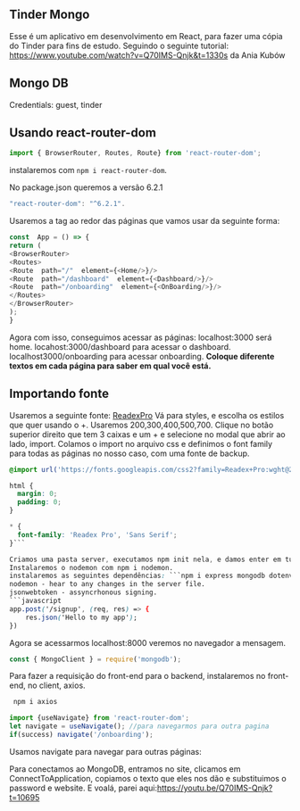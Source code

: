 ## Tinder Mongo
Esse é um aplicativo em desenvolvimento em React, para fazer uma cópia do Tinder para fins de estudo.
Seguindo o seguinte tutorial: https://www.youtube.com/watch?v=Q70IMS-Qnjk&t=1330s
da Ania Kubów
## Mongo DB
Credentials: guest, tinder

## Usando react-router-dom
```javascript
import { BrowserRouter, Routes, Route} from 'react-router-dom';
```
instalaremos com ``npm i react-router-dom``.

No package.json queremos a versão 6.2.1
```javascript 
"react-router-dom": "^6.2.1". 
```
Usaremos a tag <BrowserRouter> ao redor das páginas que vamos usar da seguinte forma:
```javascript
const  App = () => {
return (
<BrowserRouter>
<Routes>
<Route  path="/"  element={<Home/>}/>
<Route  path="/dashboard"  element={<Dashboard/>}/>
<Route  path="/onboarding"  element={<OnBoarding/>}/>
</Routes>
</BrowserRouter>
);
}
``` 
Agora com isso, conseguimos acessar as páginas: 
localhost:3000 será home.
locahost:3000/dashboard para acessar o dashboard.
localhost3000/onboarding para acessar onboarding.
**Coloque diferente textos em cada página para saber em qual você está.**

## Importando fonte

Usaremos a seguinte fonte: [ReadexPro](https://fonts.google.com/specimen/Readex+Pro?vfquery=Readex)
Vá para styles, e escolha os estilos que quer usando o +.
Usaremos 200,300,400,500,700.
Clique no botão superior direito que tem 3 caixas e um + e selecione no modal que abrir ao lado, import.
Colamos o import no arquivo css e definimos o font family para todas as páginas no nosso caso, com uma fonte de backup.
```css
@import url('https://fonts.googleapis.com/css2?family=Readex+Pro:wght@200;300;400;500;700&display=swap');

html {
  margin: 0;
  padding: 0;
}

* {
  font-family: 'Readex Pro', 'Sans Serif';
}```

Criamos uma pasta server, executamos npm init nela, e damos enter em tudo.
Instalaremos o nodemon com npm i nodemon.
instalaremos as seguintes dependências: ```npm i express mongodb dotenv bcrypt cors uuid jsonwebtoken```.
nodemon - hear to any changes in the server file.
jsonwebtoken - assyncrhonous signing.
```javascript
app.post('/signup', (req, res) => {
    res.json('Hello to my app');
})
```
Agora se acessarmos localhost:8000 veremos no navegador a mensagem.
```javascript
const { MongoClient } = require('mongodb');
```

Para fazer a requisição do front-end para o backend, instalaremos no front-end, no client, axios.
```javascript
 npm i axios 
```

```javascript
import {useNavigate} from 'react-router-dom';
let navigate = useNavigate(); //para navegarmos para outra pagina
if(success) navigate('/onboarding');
```
Usamos navigate para navegar para outras páginas: 


Para conectamos ao MongoDB, entramos no site, clicamos em ConnectToApplication, copiamos o texto que eles nos dão e substituimos o password e website.
E voalá, parei aqui:https://youtu.be/Q70IMS-Qnjk?t=10695
